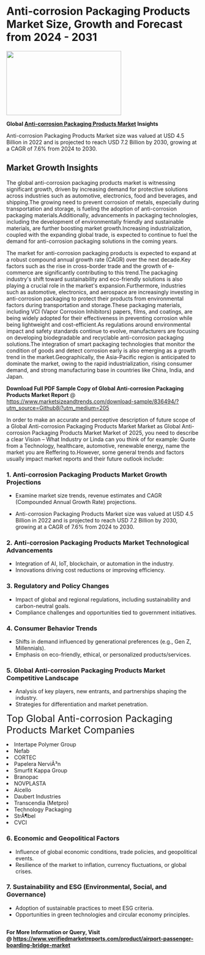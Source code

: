 <H1>Anti-corrosion Packaging Products Market Size, Growth and Forecast from 2024 - 2031</H1><img class="aligncenter size-medium wp-image-584254" src="https://thirdeyenews.in/wp-content/uploads/2024/09/Global-Market-Research-300x168.jpeg" alt="" width="300" height="168" /><p><strong>Global&nbsp;<a href="https://www.marketsizeandtrends.com/download-sample/836494/?utm_source=Github8j?utm_medium=205">Anti-corrosion Packaging Products Market</a> Insights</strong></p><p>Anti-corrosion Packaging Products Market size was valued at USD 4.5 Billion in 2022 and is projected to reach USD 7.2 Billion by 2030, growing at a CAGR of 7.6% from 2024 to 2030.</p><p><h2>Market Growth Insights</h2> <p>The global anti-corrosion packaging products market is witnessing significant growth, driven by increasing demand for protective solutions across industries such as automotive, electronics, food and beverages, and shipping.The growing need to prevent corrosion of metals, especially during transportation and storage, is fueling the adoption of anti-corrosion packaging materials.Additionally, advancements in packaging technologies, including the development of environmentally friendly and sustainable materials, are further boosting market growth.Increasing industrialization, coupled with the expanding global trade, is expected to continue to fuel the demand for anti-corrosion packaging solutions in the coming years.</p> <p>The market for anti-corrosion packaging products is expected to expand at a robust compound annual growth rate (CAGR) over the next decade.Key factors such as the rise in cross-border trade and the growth of e-commerce are significantly contributing to this trend.The packaging industry's shift toward sustainability and eco-friendly solutions is also playing a crucial role in the market's expansion.Furthermore, industries such as automotive, electronics, and aerospace are increasingly investing in anti-corrosion packaging to protect their products from environmental factors during transportation and storage.These packaging materials, including VCI (Vapor Corrosion Inhibitors) papers, films, and coatings, are being widely adopted for their effectiveness in preventing corrosion while being lightweight and cost-efficient.As regulations around environmental impact and safety standards continue to evolve, manufacturers are focusing on developing biodegradable and recyclable anti-corrosion packaging solutions.The integration of smart packaging technologies that monitor the condition of goods and detect corrosion early is also emerging as a growth trend in the market.Geographically, the Asia-Pacific region is anticipated to dominate the market, owing to the rapid industrialization, rising consumer demand, and strong manufacturing base in countries like China, India, and Japan.<p><span class=""><strong>Download Full PDF Sample Copy of Global Anti-corrosion Packaging Products Market Report</strong> @ <a href="https://www.marketsizeandtrends.com/download-sample/836494/?utm_source=Github8j?utm_medium=205" target="_blank">https://www.marketsizeandtrends.com/download-sample/836494/?utm_source=Github8j?utm_medium=205</a></span></p><p>In order to make an accurate and perceptive description of future scope of a Global&nbsp;Anti-corrosion Packaging Products Market Market as Global&nbsp;Anti-corrosion Packaging Products Market Market of 2025, you need to describe a clear Vision &ndash; What Industry or Linda can you think of for example: Quote from a Technology, healthcare, automotive, renewable energy, name the market you are Reffering to.However, some general trends and factors usually impact market reports and their future outlook include:</p><h3>1.&nbsp;<strong>Anti-corrosion Packaging Products Market Growth Projections</strong></h3><ul><li>Examine market size trends, revenue estimates and CAGR (Compounded Annual Growth Rate) projections.</li><li><p>Anti-corrosion Packaging Products Market size was valued at USD 4.5 Billion in 2022 and is projected to reach USD 7.2 Billion by 2030, growing at a CAGR of 7.6% from 2024 to 2030.</p></li></ul><h3>2.&nbsp;<strong>Anti-corrosion Packaging Products Market Technological Advancements</strong></h3><ul><li>Integration of AI, IoT, blockchain, or automation in the industry.</li><li>Innovations driving cost reductions or improving efficiency.</li></ul><h3>3.&nbsp;<strong>Regulatory and Policy Changes</strong></h3><ul><li>Impact of global and regional regulations, including sustainability and carbon-neutral goals.</li><li>Compliance challenges and opportunities tied to government initiatives.</li></ul><h3>4.&nbsp;<strong>Consumer Behavior Trends</strong></h3><ul><li>Shifts in demand influenced by generational preferences (e.g., Gen Z, Millennials).</li><li>Emphasis on eco-friendly, ethical, or personalized products/services.</li></ul><h3>5.&nbsp;<strong>Global Anti-corrosion Packaging Products Market Competitive Landscape</strong></h3><ul><li>Analysis of key players, new entrants, and partnerships shaping the industry.</li><li>Strategies for differentiation and market penetration.</li></ul><p data-pm-slice="1 1 []"><span style="color: inherit; font-family: inherit; font-size: 25px;">Top Global Anti-corrosion Packaging Products Market Companies</span></p><div class="" data-test-id=""><p><li>Intertape Polymer Group</li><li> Nefab</li><li> CORTEC</li><li> Papelera NerviÃ³n</li><li> Smurfit Kappa Group</li><li> Branopac</li><li> NOVPLASTA</li><li> Aicello</li><li> Daubert Industries</li><li> Transcendia (Metpro)</li><li> Technology Packaging</li><li> StrÃ¶bel</li><li> CVCI</li></p></div><h3>6.&nbsp;<strong>Economic and Geopolitical Factors</strong></h3><ul><li>Influence of global economic conditions, trade policies, and geopolitical events.</li><li>Resilience of the market to inflation, currency fluctuations, or global crises.</li></ul><h3>7.&nbsp;<strong>Sustainability and ESG (Environmental, Social, and Governance)</strong></h3><ul><li>Adoption of sustainable practices to meet ESG criteria.</li><li>Opportunities in green technologies and circular economy principles.</li></ul><h2><strong style="font-size: 14px;">For More Information or Query, Visit @&nbsp;</strong><a style="background-color: #ffffff; font-size: 14px;" href="https://www.marketsizeandtrends.com/report/anti-corrosion-packaging-products-market/" target="_blank">https://www.verifiedmarketreports.com/product/airport-passenger-boarding-bridge-market</a></h2>